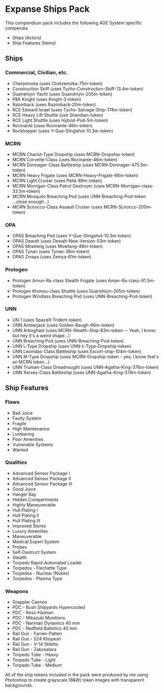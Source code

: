 # Expanse Ships Pack

This compendium pack includes the following AGE System specific compendia
- Ships (Actors)
- Ship Features (Items)

## Ships
### Commercial, Civilian, etc.
- Chetzemoka (uses Chetzemoka-75m-token)
- Construction Skiff (uses Tycho-Construction-Skiff-13.4m-token)
- Guanshiyin Yacht (uses Guanshiyin-205m-token)
- P&K Knight (uses Knight-3-token)
- Razorback (uses Razonback-20m-token)
- RCE Edward Israel (uses Tycho-Salvage-Ship-174m-token)
- RCE Heavy Lift Shuttle (use Shandian-token)
- RCE Light Shuttle (uses Hybrid-Pod-5m-token)
- Rocinante (uses Rocinante-46m-token)
- Rockhopper (uses Y-Que-Slingshot-10.3m-token)
### MCRN
- MCRN Chariot-Type Dropship (uses MCRN-Dropship-token)
- MCRN Corvette-Class (uses Rocinante-46m-token)
- MCRN Donnager-Class Battleship (uses MCRN-Donnager-475.5m-token)
- MCRN Heavy Frigate (uses MCRN-Heavy-Frigate-66m-token)
- MCRN Light Cruiser (uses Pella-89m-token)
- MCRN Morrigan-Class Patrol Destroyer (uses MCRN-Morrigan-class-33.5m-token)
- MCRN Mosquito Breaching Pod (uses UNN-Breaching-Pod-token ...close enough...)
- MCRN Scirocco-Class Assault Cruiser (uses MCRN-Scirocco-200m-token)
### OPA
- OPAS Breaching Pod (uses Y-Que-Slingshot-10.3m-token)
- OPAS Dewalt (uses Dewalt-New-Version-53m-token)
- OPAS Mowteng (uses Mowtang-48m-token)
- OPAS Tynan (uses Tynan-36m-token)
- OPAS Zmaya (uses Zemya-61m-token)
### Protogen
- Protogen Amun-Ra-class Stealth Frigate (uses Aman-Ra-class-61.5m-token)
- Protogen Khonsu-class Shuttle (uses Guanshiyin-205m-token)
- Protogen Windlass Breaching Pod (uses UNN-Breaching-Pod-token)
### UNN
- UN 1 (uses SpaceX-Trident-token)
- UNN Amberjack (uses Golden-Baugh-66m-token)
- UNN Arboghast (uses MCRN-Stealth-Ship-83m-token  -- Yeah, I know; but hey it's a weird shape...)
- UNN Breaching Pod (uses UNN-Breaching-Pod-token)
- UNN L-Type Dropship (uses UNN-L-Type-Dropship-token)
- UNN Leonidas-Class Battleship (uses Escort-ship-104m-token)
- UNN M-Type Dropship (uses MCRN-Dropship-token - yes, I know that's an MCRN token...)
- UNN Truman-Class Dreadnought (uses UNN-Agatha-King-376m-token)
- UNN Xerxes-Class Battleship (uses UNN-Agatha-King-376m-token)

## Ship Features
### Flaws
- Bad Juice
- Faulty System
- Fragile
- High Maintenance
- Lumbering
- Poor Amenities
- Vulnerable Systems
- Wanted
### Qualities
- Advanced Sensor Package I
- Advanced Sensor Package II
- Advanced Sensor Package III
- Good Juice
- Hanger Bay
- Hidden Compartments
- Highly Maneuverable
- Hull Plating I
- Hull Plating II
- Hull Plating III
- Improved Stores
- Luxury Amenities
- Maneuverable
- Medical Expert System
- Probes
- Self-Destruct System
- Stealth
- Torpedo Rapid-Automated Loader
- Torpedos - Flechette Type
- Torpedos - Nuclear (Nukes)
- Torpedos - Plasma Type
### Weapons
- Grappler Cannon
- PDC - Bush Shipyards Hypercooled
- PDC - Kess-Hashari
- PDC - Mikazuki Munitions
- PDC - Nariman Dynamics 40 mm
- PDC - Redfield Ballistics 40 mm
- Rail Gun - Farren-Patten
- Rail Gun - S24 Khopesh
- Rail Gun - V-14 Stiletto
- Rail Gun - Zakosetara
- Torpedo Tube - Heavy
- Torpedo Tube - Light
- Torpedo Tube - Medium

All of the ship tokens included in the pack were produced by me using Photoshop to create grayscale (B&W) token images with transparent backgrounds.
